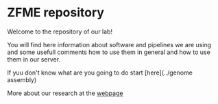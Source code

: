 
# ZFME repository

Welcome to the repository of our lab!  

You will find here information about software and pipelines we are using and some usefull comments how to use them in general and how to use them in our server. 

If yuu don't know what are you going to do start [here](../genome assembly)

More about our research at the [webpage](http://zfme.biol.uw.edu.pl)
